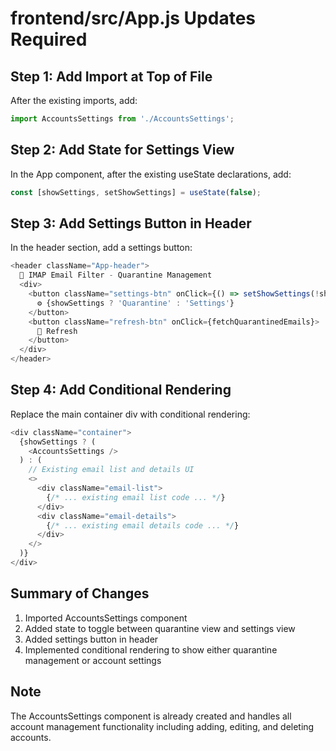 # frontend/src/App.js Updates Required

## Step 1: Add Import at Top of File

After the existing imports, add:

```javascript
import AccountsSettings from './AccountsSettings';
```

## Step 2: Add State for Settings View

In the App component, after the existing useState declarations, add:

```javascript
const [showSettings, setShowSettings] = useState(false);
```

## Step 3: Add Settings Button in Header

In the header section, add a settings button:

```javascript
<header className="App-header">
  📧 IMAP Email Filter - Quarantine Management
  <div>
    <button className="settings-btn" onClick={() => setShowSettings(!showSettings)}>
      ⚙️ {showSettings ? 'Quarantine' : 'Settings'}
    </button>
    <button className="refresh-btn" onClick={fetchQuarantinedEmails}>
      🔄 Refresh
    </button>
  </div>
</header>
```

## Step 4: Add Conditional Rendering

Replace the main container div with conditional rendering:

```javascript
<div className="container">
  {showSettings ? (
    <AccountsSettings />
  ) : (
    // Existing email list and details UI
    <>
      <div className="email-list">
        {/* ... existing email list code ... */}
      </div>
      <div className="email-details">
        {/* ... existing email details code ... */}
      </div>
    </>
  )}
</div>
```

## Summary of Changes

1. Imported AccountsSettings component
2. Added state to toggle between quarantine view and settings view
3. Added settings button in header
4. Implemented conditional rendering to show either quarantine management or account settings

## Note

The AccountsSettings component is already created and handles all account management functionality including adding, editing, and deleting accounts.
